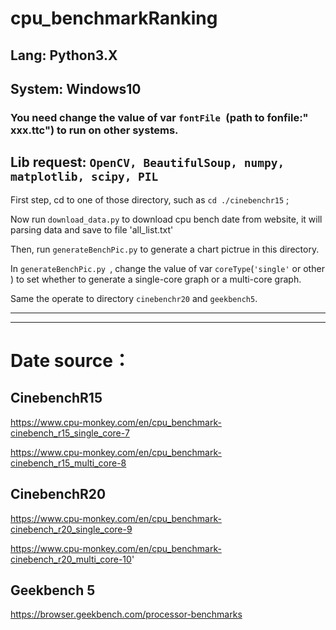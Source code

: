 # cpu_benchmarkRanking

## Lang: Python3.X

## System: Windows10

### You need change the value of var `fontFile `(path to fonfile:" xxx.ttc") to run on other systems.

## Lib request: ` OpenCV, BeautifulSoup, numpy, matplotlib, scipy, PIL ` 

First step, cd to one of those directory, such as  `cd ./cinebenchr15` ;

Now run `download_data.py` to download cpu bench date from website, it will parsing data and save to file 'all_list.txt'

Then, run `generateBenchPic.py` to generate a chart pictrue in this directory.

In `generateBenchPic.py `, change the value of var `coreType`(`'single'` or other ) to set whether to generate a single-core graph or a multi-core graph.

Same the operate to directory `cinebenchr20` and `geekbench5`.

----
----
# Date source：

## CinebenchR15

https://www.cpu-monkey.com/en/cpu_benchmark-cinebench_r15_single_core-7

https://www.cpu-monkey.com/en/cpu_benchmark-cinebench_r15_multi_core-8


## CinebenchR20

https://www.cpu-monkey.com/en/cpu_benchmark-cinebench_r20_single_core-9

https://www.cpu-monkey.com/en/cpu_benchmark-cinebench_r20_multi_core-10'

## Geekbench 5

https://browser.geekbench.com/processor-benchmarks


